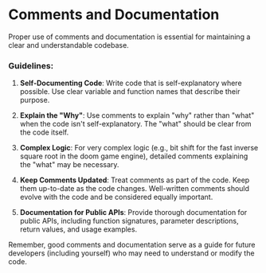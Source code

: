 # Comments and Documentation

Proper use of comments and documentation is essential for maintaining a clear and understandable codebase.

### Guidelines:

1. **Self-Documenting Code**: Write code that is self-explanatory where possible. Use clear variable and function names that describe their purpose.

2. **Explain the "Why"**: Use comments to explain "why" rather than "what" when the code isn't self-explanatory. The "what" should be clear from the code itself.

3. **Complex Logic**: For very complex logic (e.g., bit shift for the fast inverse square root in the doom game engine), detailed comments explaining the "what" may be necessary.

4. **Keep Comments Updated**: Treat comments as part of the code. Keep them up-to-date as the code changes. Well-written comments should evolve with the code and be considered equally important.

5. **Documentation for Public APIs**: Provide thorough documentation for public APIs, including function signatures, parameter descriptions, return values, and usage examples.

Remember, good comments and documentation serve as a guide for future developers (including yourself) who may need to understand or modify the code.